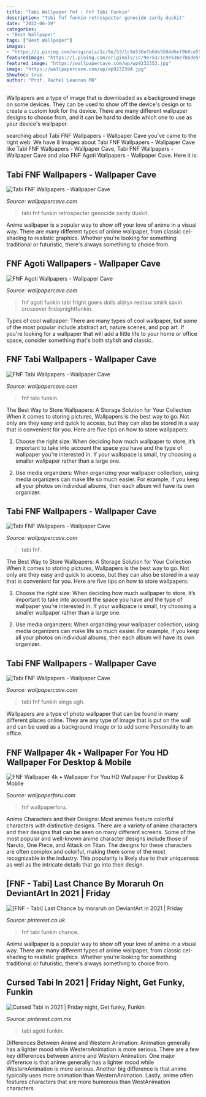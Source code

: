 ```yaml
---
title: "Tabi Wallpaper Fnf : Fnf Tabi Funkin"
description: "Tabi fnf funkin retrospecter genocide zardy duskit"
date: "2022-06-19"
categories:
- "Best Wallpaper"
tags: ["Best Wallpaper"]
images:
- "https://i.pinimg.com/originals/1c/9e/53/1c9e536e7b6de5584d6ef9b0ce556851.jpg"
featuredImage: "https://i.pinimg.com/originals/1c/9e/53/1c9e536e7b6de5584d6ef9b0ce556851.jpg"
featured_image: "https://wallpapercave.com/wp/wp9232353.jpg"
image: "https://wallpapercave.com/wp/wp9232394.jpg"
ShowToc: true
author: "Prof. Rachel Leannon MD"
---
```



Wallpapers are a type of image that is downloaded as a background image on some devices. They can be used to show off the device's design or to create a custom look for the device. There are many different wallpaper designs to choose from, and it can be hard to decide which one to use as your device's wallpaper.

	

		
searching about Tabi FNF Wallpapers - Wallpaper Cave you've came to the right web. We have 8 Images about Tabi FNF Wallpapers - Wallpaper Cave like Tabi FNF Wallpapers - Wallpaper Cave, Tabi FNF Wallpapers - Wallpaper Cave and also FNF Agoti Wallpapers - Wallpaper Cave. Here it is:
		
    
## Tabi FNF Wallpapers - Wallpaper Cave

<img loading=lazy src="https://wallpapercave.com/wp/wp9232394.jpg" onerror="this.onerror=null;this.src='https://tse4.mm.bing.net/th?id=OIP.ksi3-7XuumQZ9-kw7WnPhgHaD_&amp;pid=15.1';" alt="Tabi FNF Wallpapers - Wallpaper Cave">

_Source: wallpapercave.com_

>tabi fnf funkin retrospecter genocide zardy duskit. 

	

Anime wallpaper is a popular way to show off your love of anime in a visual way. There are many different types of anime wallpaper, from classic cel-shading to realistic graphics. Whether you're looking for something traditional or futuristic, there's always something to choice from.

    
## FNF Agoti Wallpapers - Wallpaper Cave

<img loading=lazy src="https://wallpapercave.com/wp/wp9349829.jpg" onerror="this.onerror=null;this.src='https://tse4.mm.bing.net/th?id=OIP._nCPGjfT0bodc___pe7ZtwHaH1&amp;pid=15.1';" alt="FNF Agoti Wallpapers - Wallpaper Cave">

_Source: wallpapercave.com_

>fnf agoti funkin tabi fright goers dolls aldryx redraw smirk savin crossover fridaynightfunkin. 

	

Types of cool wallpaper:
There are many types of cool wallpaper, but some of the most popular include abstract art, nature scenes, and pop art. If you're looking for a wallpaper that will add a little life to your home or office space, consider something that's both stylish and classic.

    
## FNF Tabi Wallpapers - Wallpaper Cave

<img loading=lazy src="https://wallpapercave.com/wp/wp9232414.jpg" onerror="this.onerror=null;this.src='https://tse3.mm.bing.net/th?id=OIP.0fnE0YndxyTEHQhtEts1OgHaHa&amp;pid=15.1';" alt="FNF Tabi Wallpapers - Wallpaper Cave">

_Source: wallpapercave.com_

>fnf tabi funkin. 

	

The Best Way to Store Wallpapers: A Storage Solution for Your Collection
When it comes to storing pictures, Wallpapers is the best way to go. Not only are they easy and quick to access, but they can also be stored in a way that is convenient for you. Here are five tips on how to store wallpapers:
1) Choose the right size: When deciding how much wallpaper to store, it’s important to take into account the space you have and the type of wallpaper you’re interested in. If your wallspace is small, try choosing a smaller wallpaper rather than a large one.

2) Use media organizers: When organizing your wallpaper collection, using media organizers can make life so much easier. For example, if you keep all your photos on individual albums, then each album will have its own organizer.

    
## Tabi FNF Wallpapers - Wallpaper Cave

<img loading=lazy src="https://wallpapercave.com/wp/wp9185797.jpg" onerror="this.onerror=null;this.src='https://tse3.mm.bing.net/th?id=OIP.cO8UGNCrLmGiao2hoa7w1wHaEK&amp;pid=15.1';" alt="Tabi FNF Wallpapers - Wallpaper Cave">

_Source: wallpapercave.com_

>tabi fnf. 

	

The Best Way to Store Wallpapers: A Storage Solution for Your Collection
When it comes to storing pictures, Wallpapers is the best way to go. Not only are they easy and quick to access, but they can also be stored in a way that is convenient for you. Here are five tips on how to store wallpapers:
1) Choose the right size: When deciding how much wallpaper to store, it’s important to take into account the space you have and the type of wallpaper you’re interested in. If your wallspace is small, try choosing a smaller wallpaper rather than a large one.

2) Use media organizers: When organizing your wallpaper collection, using media organizers can make life so much easier. For example, if you keep all your photos on individual albums, then each album will have its own organizer.

    
## Tabi FNF Wallpapers - Wallpaper Cave

<img loading=lazy src="https://wallpapercave.com/wp/wp9232353.jpg" onerror="this.onerror=null;this.src='https://tse1.mm.bing.net/th?id=OIP.KDTn89Nv6f0uM7vctKD8bwHaEK&amp;pid=15.1';" alt="Tabi FNF Wallpapers - Wallpaper Cave">

_Source: wallpapercave.com_

>tabi fnf funkin sings ugh. 

	



Wallpapers are a type of photo wallpaper that can be found in many different places online. They are any type of image that is put on the wall and can be used as a background image or to add some Personality to an office.

    
## FNF Wallpaper 4k • Wallpaper For You HD Wallpaper For Desktop &amp; Mobile

<img loading=lazy src="https://wallpaperforu.com/wp-content/uploads/2021/05/Friday-Night-Funkin-Hd-Wallpapers562048x1152.jpg" onerror="this.onerror=null;this.src='https://tse4.mm.bing.net/th?id=OIP.q3L_rcWqIOfdyGiCBSQOEgHaEK&amp;pid=15.1';" alt="FNF Wallpaper 4k • Wallpaper For You HD Wallpaper For Desktop &amp; Mobile">

_Source: wallpaperforu.com_

>fnf wallpaperforu. 

	

Anime Characters and their Designs: Most animes feature colorful characters with distinctive designs.
There are a variety of anime characters and their designs that can be seen on many different screens. Some of the most popular and well-known anime character designs include those of Naruto, One Piece, and Attack on Titan. The designs for these characters are often complex and colorful, making them some of the most recognizable in the industry. This popularity is likely due to their uniqueness as well as the intricate details that go into their design.

    
## [FNF - Tabi] Last Chance By Moraruh On DeviantArt In 2021 | Friday

<img loading=lazy src="https://i.pinimg.com/originals/10/d0/65/10d06594ecca5ac2de7e84f004ce35ac.png" onerror="this.onerror=null;this.src='https://tse4.mm.bing.net/th?id=OIP.4EILfFJmRxruU2NeepClYQHaFw&amp;pid=15.1';" alt="[FNF - Tabi] Last Chance by moraruh on DeviantArt in 2021 | Friday">

_Source: pinterest.co.uk_

>fnf tabi funkin chance. 

	

Anime wallpaper is a popular way to show off your love of anime in a visual way. There are many different types of anime wallpaper, from classic cel-shading to realistic graphics. Whether you're looking for something traditional or futuristic, there's always something to choice from.

    
## Cursed Tabi In 2021 | Friday Night, Get Funky, Funkin

<img loading=lazy src="https://i.pinimg.com/originals/1c/9e/53/1c9e536e7b6de5584d6ef9b0ce556851.jpg" onerror="this.onerror=null;this.src='https://tse3.mm.bing.net/th?id=OIP.nM2BL2CuRtCnwfVinDcKCAHaHf&amp;pid=15.1';" alt="Cursed Tabi in 2021 | Friday night, Get funky, Funkin">

_Source: pinterest.com.mx_

>tabi agoti funkin. 

	

Differences Between Anime and Western Animation: Animation generally has a lighter mood while WesternAnimation is more serious.
There are a few key differences between anime and Western Animation. One major difference is that anime generally has a lighter mood while WesternAnimation is more serious. Another big difference is that anime typically uses more animation than WesternAnimation. Lastly, anime often features characters that are more humorous than WestAnimation characters.

